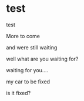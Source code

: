 # test
test


More to come

and were still waiting

well what are you waiting for?

waiting for you....

my car to be fixed

is it fixed?
